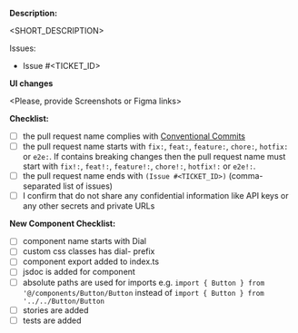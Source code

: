 **Description:**

<SHORT_DESCRIPTION>

Issues:

- Issue #<TICKET_ID>

**UI changes**

<Please, provide Screenshots or Figma links>

**Checklist:**

- [ ] the pull request name complies with [Conventional Commits](https://www.conventionalcommits.org/en/v1.0.0/)
- [ ] the pull request name starts with `fix:`, `feat:`, `feature:`, `chore:`, `hotfix:` or `e2e:`. If contains breaking changes then the pull request name must start with `fix!:`, `feat!:`, `feature!:`, `chore!:`, `hotfix!:` or `e2e!:`.
- [ ] the pull request name ends with `(Issue #<TICKET_ID>)` (comma-separated list of issues)
- [ ] I confirm that do not share any confidential information like API keys or any other secrets and private URLs

**New Component Checklist:**
- [ ] component name starts with Dial
- [ ] custom css classes has dial- prefix
- [ ] component export added to index.ts
- [ ] jsdoc is added for component
- [ ] absolute paths are used for imports
 e.g. `import { Button } from '@/components/Button/Button` instead of `import { Button } from '../../Button/Button`
- [ ] stories are added
- [ ] tests are added